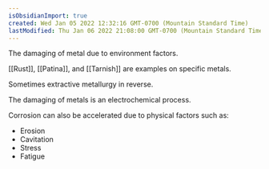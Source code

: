 ```yaml
---
isObsidianImport: true
created: Wed Jan 05 2022 12:32:16 GMT-0700 (Mountain Standard Time)
lastModified: Thu Jan 06 2022 21:08:00 GMT-0700 (Mountain Standard Time)
---
```

The damaging of metal due to environment factors.

[[Rust]], [[Patina]], and [[Tarnish]] are examples on specific metals.

Sometimes extractive metallurgy in reverse.

The damaging of metals is an electrochemical process.

Corrosion can also be accelerated due to physical factors such as:
- Erosion
- Cavitation
- Stress
- Fatigue
